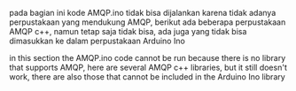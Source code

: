 pada bagian ini kode AMQP.ino tidak bisa dijalankan karena tidak adanya perpustakaan yang mendukung AMQP, 
berikut ada beberapa perpustakaan AMQP c++, namun tetap saja tidak bisa, 
ada juga yang tidak bisa dimasukkan ke dalam perpustakaan Arduino Ino

in this section the AMQP.ino code cannot be run because there is no library that supports AMQP, 
here are several AMQP c++ libraries, but it still doesn't work, 
there are also those that cannot be included in the Arduino Ino library

